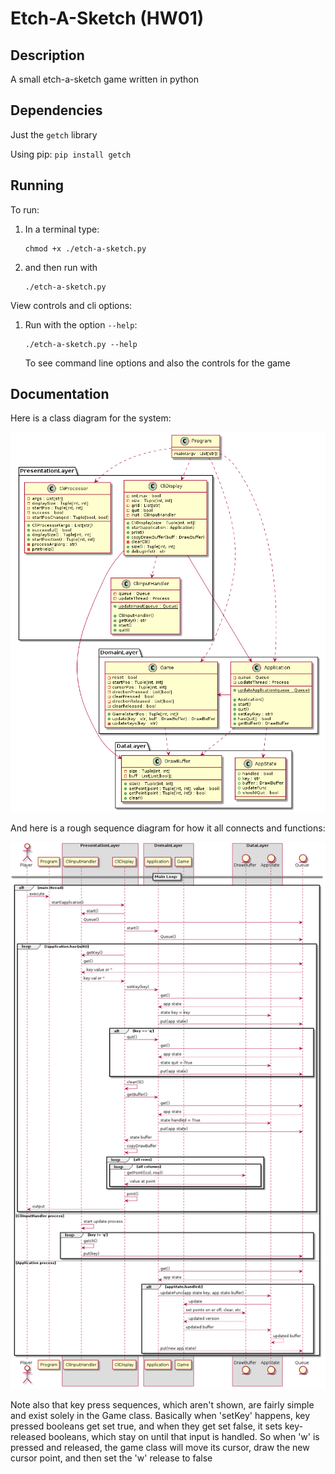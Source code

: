 # Etch-A-Sketch (HW01)

## Description

A small etch-a-sketch game written in python

## Dependencies

Just the `getch` library

Using pip: `pip install getch`

## Running

To run:

1) In a terminal type:

   ```
   chmod +x ./etch-a-sketch.py
   ```

2) and then run with

   ```
   ./etch-a-sketch.py
   ```

View controls and cli options:

1) Run with the option `--help`:

   ```
   ./etch-a-sketch.py --help
   ```

   To see command line options and also the controls for the game

## Documentation

Here is a class diagram for the system:

![class diagram](./docs/etch-a-sketch-class.png)

And here is a rough sequence diagram for how it all connects and functions:

![sequence diagram](./docs/etch-a-sketch-seq.png)

Note also that key press sequences, which aren't shown, are fairly simple and exist solely in the Game class. Basically when 'setKey' happens, key pressed booleans get set true, and when they get set false, it sets key-released booleans, which stay on until that input is handled. So when 'w' is pressed and released, the game class will move its cursor, draw the new cursor point, and then set the 'w' release to false
